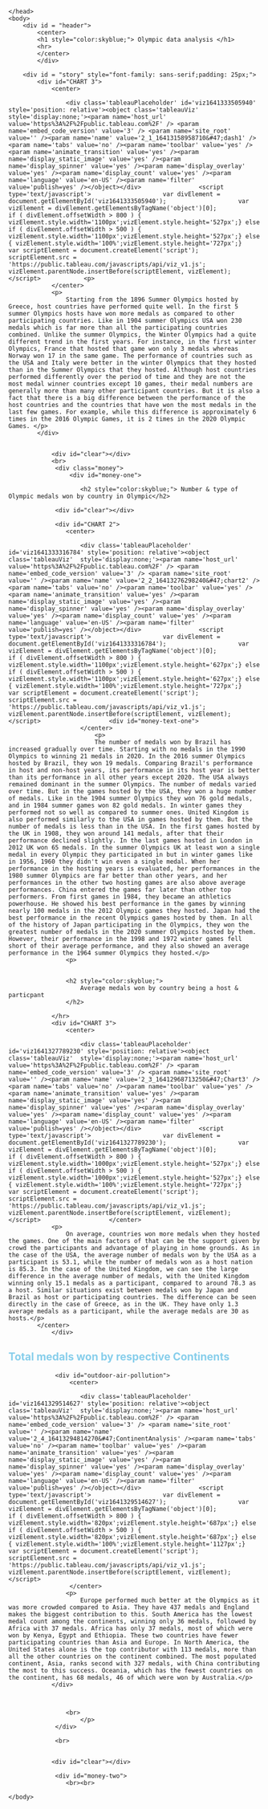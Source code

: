 <!DOCTYPE html>
<html lang="en">
    <head>
        <meta charset="utf-8">
        <title>Olympic Data Analysis</title>
        <script src="bower_components/jquery/dist/jquery.min.js" type="text/javascript"></script>
        <script src="bower_components/underscore/underscore.js" type="text/javascript"></script>
        <script src="bower_components/d3/d3.min.js" type="text/javascript"></script>
        <script src="index.js" type="text/javascript"></script>
       	<link rel = "stylesheet" type = "text/css" href = "cssds.css" />
		
    </head>
    <body>
		<div id = "header">
			<center>
			<h1 style="color:skyblue;"> Olympic data analysis </h1>
			<hr>
			</center>
			</div>
			
		<div id = "story" style="font-family: sans-serif;padding: 25px;">
			<div id="CHART 3">
                <center>
                    
                    <div class='tableauPlaceholder' id='viz1641333505940' style='position: relative'><object class='tableauViz'  style='display:none;'><param name='host_url' value='https%3A%2F%2Fpublic.tableau.com%2F' /> <param name='embed_code_version' value='3' /> <param name='site_root' value='' /><param name='name' value='2_1_16413158958710&#47;dash1' /><param name='tabs' value='no' /><param name='toolbar' value='yes' /><param name='animate_transition' value='yes' /><param name='display_static_image' value='yes' /><param name='display_spinner' value='yes' /><param name='display_overlay' value='yes' /><param name='display_count' value='yes' /><param name='language' value='en-US' /><param name='filter' value='publish=yes' /></object></div>                <script type='text/javascript'>                    var divElement = document.getElementById('viz1641333505940');                    var vizElement = divElement.getElementsByTagName('object')[0];                    if ( divElement.offsetWidth > 800 ) { vizElement.style.width='1100px';vizElement.style.height='527px';} else if ( divElement.offsetWidth > 500 ) { vizElement.style.width='1100px';vizElement.style.height='527px';} else { vizElement.style.width='100%';vizElement.style.height='727px';}                     var scriptElement = document.createElement('script');                    scriptElement.src = 'https://public.tableau.com/javascripts/api/viz_v1.js';                    vizElement.parentNode.insertBefore(scriptElement, vizElement);                </script>            <p>
                </center>
				<p>
					Starting from the 1896 Summer Olympics hosted by Greece, host countries have performed quite well. In the first 5 summer Olympics hosts have won more medals as compared to other participating countries. Like in 1904 summer Olympics USA won 230 medals which is far more than all the participating countries combined. Unlike the summer Olympics, the Winter Olympics had a quite different trend in the first years. For instance, in the first winter Olympics, France that hosted that game won only 3 medals whereas Norway won 17 in the same game. The performance of countries such as the USA and Italy were better in the winter Olympics that they hosted than in the Summer Olympics that they hosted. Although host countries performed differently over the period of time and they are not the most medal winner countries except 10 games, their medal numbers are generally more than many other participant countries. But it is also a fact that there is a big difference between the performance of the host countries and the countries that have won the most medals in the last few games. For example, while this difference is approximately 6 times in the 2016 Olympic Games, it is 2 times in the 2020 Olympic Games. </p>
            </div>

           
				<div id="clear"></div>
				<br>
				 <div class="money">
					 <div id="money-one">
				 		
				 		<h2 style="color:skyblue;"> Number & type of  Olympic medals won by country in Olympic</h2>
				 		
				 <div id="clear"></div>
				 
				 <div id="CHART 2">
					<center>
						
                        <div class='tableauPlaceholder' id='viz1641333316784' style='position: relative'><object class='tableauViz'  style='display:none;'><param name='host_url' value='https%3A%2F%2Fpublic.tableau.com%2F' /> <param name='embed_code_version' value='3' /> <param name='site_root' value='' /><param name='name' value='2_2_16413276298240&#47;chart2' /><param name='tabs' value='no' /><param name='toolbar' value='yes' /><param name='animate_transition' value='yes' /><param name='display_static_image' value='yes' /><param name='display_spinner' value='yes' /><param name='display_overlay' value='yes' /><param name='display_count' value='yes' /><param name='language' value='en-US' /><param name='filter' value='publish=yes' /></object></div>                <script type='text/javascript'>                    var divElement = document.getElementById('viz1641333316784');                    var vizElement = divElement.getElementsByTagName('object')[0];                    if ( divElement.offsetWidth > 800 ) { vizElement.style.width='1100px';vizElement.style.height='627px';} else if ( divElement.offsetWidth > 500 ) { vizElement.style.width='1100px';vizElement.style.height='627px';} else { vizElement.style.width='100%';vizElement.style.height='727px';}                     var scriptElement = document.createElement('script');                    scriptElement.src = 'https://public.tableau.com/javascripts/api/viz_v1.js';                    vizElement.parentNode.insertBefore(scriptElement, vizElement);                </script>					<div id="money-text-one">
						</center>
							<p>
							The number of medals won by Brazil has increased gradually over time. Starting with no medals in the 1990 Olympics to winning 21 medals in 2020. In the 2016 summer Olympics hosted by Brazil, they won 19 medals. Comparing Brazil's performance in host and non-host years, its performance in its host year is better than its performance in all other years except 2020. The USA always remained dominant in the summer Olympics. The number of medals varied over time. But in the games hosted by the USA, they won a huge number of medals. Like in the 1904 summer Olympics they won 76 gold medals, and in 1984 summer games won 82 gold medals. In winter games they performed not so well as compared to summer ones. United Kingdom is also performed similarly to the USA in games hosted by them. But the number of medals is less than in the USA. In the first games hosted by the UK in 1908, they won around 141 medals, after that their performance declined slightly. In the last games hosted in London in 2012 UK won 65 medals. In the summer Olympics UK at least won a single medal in every Olympic they participated in but in winter games like in 1956, 1960 they didn't win even a single medal. When her performance in the hosting years is evaluated, her performances in the 1980 summer Olympics are far better than other years, and her performances in the other two hosting games are also above average performances. China entered the games far later than other top performers. From first games in 1984, they became an athletics powerhouse. He showed his best performance in the games by winning nearly 100 medals in the 2012 Olympic games they hosted. Japan had the best performance in the recent Olympics games hosted by them. In all of the history of Japan participating in the Olympics, they won the greatest number of medals in the 2020 summer Olympics hosted by them. However, their performance in the 1998 and 1972 winter games fell short of their average performance, and they also showed an average performance in the 1964 summer Olympics they hosted.</p>
					<p>
					
					
					<h2 style="color:skyblue;">
						Average medals won by country being a host & particpant
					</h2>
					
				</hr>
				<div id="CHART 3">
					<center>
				
						<div class='tableauPlaceholder' id='viz1641327789230' style='position: relative'><object class='tableauViz'  style='display:none;'><param name='host_url' value='https%3A%2F%2Fpublic.tableau.com%2F' /> <param name='embed_code_version' value='3' /> <param name='site_root' value='' /><param name='name' value='2_3_16412968713250&#47;Chart3' /><param name='tabs' value='no' /><param name='toolbar' value='yes' /><param name='animate_transition' value='yes' /><param name='display_static_image' value='yes' /><param name='display_spinner' value='yes' /><param name='display_overlay' value='yes' /><param name='display_count' value='yes' /><param name='language' value='en-US' /><param name='filter' value='publish=yes' /></object></div>                <script type='text/javascript'>                    var divElement = document.getElementById('viz1641327789230');                    var vizElement = divElement.getElementsByTagName('object')[0];                    if ( divElement.offsetWidth > 800 ) { vizElement.style.width='1000px';vizElement.style.height='527px';} else if ( divElement.offsetWidth > 500 ) { vizElement.style.width='1000px';vizElement.style.height='527px';} else { vizElement.style.width='100%';vizElement.style.height='727px';}                     var scriptElement = document.createElement('script');                    scriptElement.src = 'https://public.tableau.com/javascripts/api/viz_v1.js';                    vizElement.parentNode.insertBefore(scriptElement, vizElement);                </script>					</center>
				<p>
					On average, countries won more medals when they hosted the games. One of the main factors of that can be the support given by crowd the participants and advantage of playing in home grounds. As in the case of the USA, the average number of medals won by the USA as a participant is 53.1, while the number of medals won as a host nation is 85.3. In the case of the United Kingdom, we can see the large difference in the average number of medals, with the United Kingdom winning only 15.1 medals as a participant, compared to around 78.3 as a host. Similar situations exist between medals won by Japan and Brazil as host or participating countries. The difference can be seen directly in the case of Greece, as in the UK. They have only 1.3 average medals as a participant, while the average medals are 30 as hosts.</p>
			</center>
				</div>

<h2 style="color:skyblue;">
Total medals won by respective Continents
</h2>



				 <div id="outdoor-air-pollution">
					 <center>
						
                        <div class='tableauPlaceholder' id='viz1641329514627' style='position: relative'><object class='tableauViz'  style='display:none;'><param name='host_url' value='https%3A%2F%2Fpublic.tableau.com%2F' /> <param name='embed_code_version' value='3' /> <param name='site_root' value='' /><param name='name' value='2_4_16413294814270&#47;ContinentAnalysis' /><param name='tabs' value='no' /><param name='toolbar' value='yes' /><param name='animate_transition' value='yes' /><param name='display_static_image' value='yes' /><param name='display_spinner' value='yes' /><param name='display_overlay' value='yes' /><param name='display_count' value='yes' /><param name='language' value='en-US' /><param name='filter' value='publish=yes' /></object></div>                <script type='text/javascript'>                    var divElement = document.getElementById('viz1641329514627');                    var vizElement = divElement.getElementsByTagName('object')[0];                    if ( divElement.offsetWidth > 800 ) { vizElement.style.width='820px';vizElement.style.height='687px';} else if ( divElement.offsetWidth > 500 ) { vizElement.style.width='820px';vizElement.style.height='687px';} else { vizElement.style.width='100%';vizElement.style.height='1127px';}                     var scriptElement = document.createElement('script');                    scriptElement.src = 'https://public.tableau.com/javascripts/api/viz_v1.js';                    vizElement.parentNode.insertBefore(scriptElement, vizElement);                </script>
					 </center>
					<p>
						Europe performed much better at the Olympics as it was more crowded compared to Asia. They have 437 medals and England makes the biggest contribution to this. South America has the lowest medal count among the continents, winning only 36 medals, followed by Africa with 37 medals. Africa has only 37 medals, most of which were won by Kenya, Egypt and Ethiopia. These two countries have fewer participating countries than Asia and Europe. In North America, the United States alone is the top contributor with 113 medals, more than all the other countries on the continent combined. The most populated continent, Asia, ranks second with 327 medals, with China contributing the most to this success. Oceania, which has the fewest countries on the continent, has 68 medals, 46 of which were won by Australia.</p>
				</div>
				
				
				
					<br>
				 		</p>
				 </div>

				 <br>
				 

				<div id="clear"></div>

				 <div id="money-two">
				 	<br><br>
				 
    </body>
</html>
